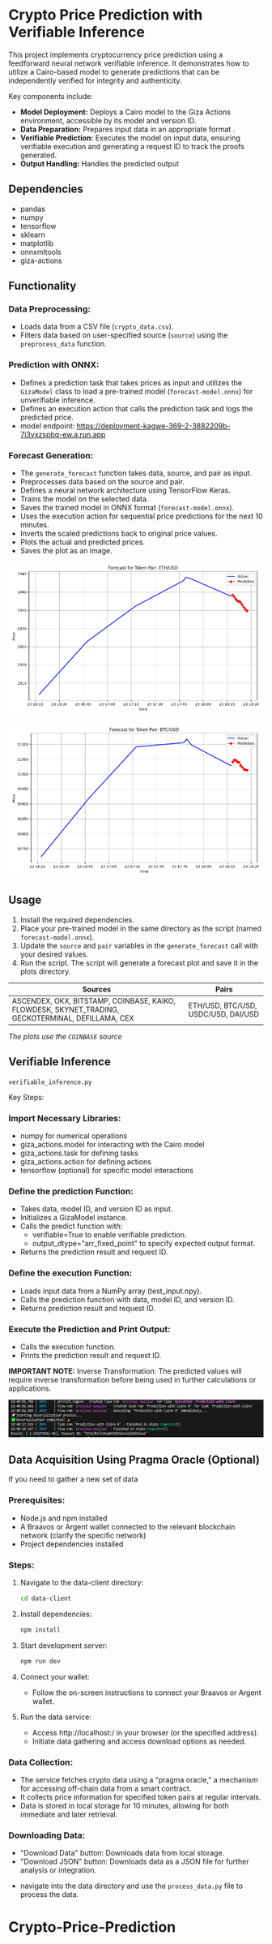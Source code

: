 # Crypto Price Prediction with Verifiable Inference

This project implements cryptocurrency price prediction using a feedforward neural network verifiable inference. It demonstrates how to utilize a Cairo-based model to generate predictions that can be independently verified for integrity and authenticity.

Key components include:

- **Model Deployment:** Deploys a Cairo model to the Giza Actions environment, accessible by its model and version ID.
- **Data Preparation:** Prepares input data in an appropriate format .
- **Verifiable Prediction:** Executes the model on input data, ensuring verifiable execution and generating a request ID to track the proofs generated.
- **Output Handling:** Handles the predicted output


## Dependencies
- pandas
- numpy
- tensorflow
- sklearn
- matplotlib
- onnxmltools
- giza-actions

## Functionality

### Data Preprocessing:

- Loads data from a CSV file (`crypto_data.csv`).
- Filters data based on user-specified source (`source`) using the `preprocess_data` function.

### Prediction with ONNX:
- Defines a prediction task that takes prices as input and utilizes the `GizaModel` class to load a pre-trained model (`forecast-model.onnx`) for unverifiable inference.
- Defines an execution action that calls the prediction task and logs the predicted price.
- model endpoint: https://deployment-kagwe-369-2-3882209b-7i3yxzspbq-ew.a.run.app

### Forecast Generation:
- The `generate_forecast` function takes data, source, and pair as input.
- Preprocesses data based on the source and pair.
- Defines a neural network architecture using TensorFlow Keras.
- Trains the model on the selected data.
- Saves the trained model in ONNX format (`forecast-model.onnx`).
- Uses the execution action for sequential price predictions for the next 10 minutes.
- Inverts the scaled predictions back to original price values.
- Plots the actual and predicted prices.
- Saves the plot as an image.

![ETH/USD](https://github.com/Kagwep/Crypto-Price-Prediction/blob/main/plots/plot_2024-02-25_17-46-42.png)

![BTC/USD](https://github.com/Kagwep/Crypto-Price-Prediction/blob/main/plots/plot_2024-02-26_16-06-44.png)

## Usage
1. Install the required dependencies.
2. Place your pre-trained model in the same directory as the script (named `forecast-model.onnx`).
3. Update the `source` and `pair` variables in the `generate_forecast` call with your desired values.
4. Run the script. The script will generate a forecast plot and save it in the plots directory.

| Sources                                               | Pairs  |
|--------------------------------------------------------------|---------------|
| ASCENDEX, OKX, BITSTAMP, COINBASE, KAIKO, FLOWDESK, SKYNET_TRADING, GECKOTERMINAL, DEFILLAMA, CEX | ETH/USD, BTC/USD, USDC/USD, DAI/USD |

*The plots use the `COINBASE` source*


## Verifiable Inference

`verifiable_inference.py`

Key Steps:

### Import Necessary Libraries:
- numpy for numerical operations
- giza_actions.model for interacting with the  Cairo model
- giza_actions.task for defining tasks
- giza_actions.action for defining actions
- tensorflow (optional) for specific model interactions

### Define the prediction Function:
- Takes data, model ID, and version ID as input.
- Initializes a GizaModel instance.
- Calls the predict function with:
  - verifiable=True to enable verifiable prediction.
  - output_dtype="arr_fixed_point" to specify expected output format.
- Returns the prediction result and request ID.

### Define the execution Function:
- Loads input data from a NumPy array (test_input.npy).
- Calls the prediction function with data, model ID, and version ID.
- Returns prediction result and request ID.

### Execute the Prediction and Print Output:
- Calls the execution function.
- Prints the prediction result and request ID.

**IMPORTANT NOTE:**
Inverse Transformation: The predicted values will require inverse transformation before being used in further calculations or applications.

![Verifiable Inference](https://github.com/Kagwep/Crypto-Price-Prediction/blob/main/verifiiable_inverence.PNG)


 
## Data Acquisition Using Pragma Oracle (Optional)

If you need to gather a new set of data

### Prerequisites:
- Node.js and npm installed
- A Braavos or Argent wallet connected to the relevant blockchain network (clarify the specific network)
- Project dependencies installed

### Steps:
1. Navigate to the data-client directory:

    ```bash
    cd data-client
    ```

2. Install dependencies:

    ```bash
    npm install
    ```

3. Start development server:

    ```bash
    npm run dev
    ```

4. Connect your wallet:
   - Follow the on-screen instructions to connect your Braavos or Argent wallet.

5. Run the data service:
   - Access http://localhost:<port>/ in your browser (or the specified address).
   - Initiate data gathering and access download options as needed.

### Data Collection:
- The service fetches crypto data using a "pragma oracle," a mechanism for accessing off-chain data from a smart contract.
- It collects price information for specified token pairs at regular intervals.
- Data is stored in local storage for 10 minutes, allowing for both immediate and later retrieval.

### Downloading Data:
- "Download Data" button: Downloads data from local storage.
- "Download JSON" button: Downloads data as a JSON file for further analysis or integration.

* navigate into the data directory and use the `process_data.py` file to process the data.


# Crypto-Price-Prediction
